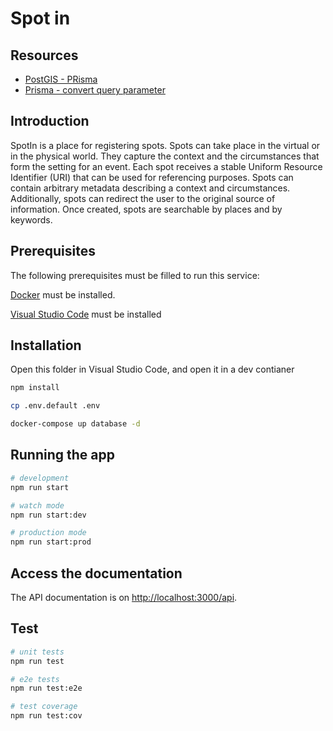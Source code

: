 # Spot in

## Resources

- [PostGIS - PRisma](https://freddydumont.com/blog/prisma-postgis#installing-postgis)
- [Prisma - convert query parameter](https://www.prisma.io/docs/guides/upgrade-guides/upgrading-versions/upgrading-to-prisma-4#upgrade-path-7)

## Introduction

SpotIn is a place for registering spots. Spots can take place in the virtual or in the physical world. They capture the context and the circumstances that form the setting for an event. Each spot receives a stable Uniform Resource Identifier (URI) that can be used for referencing purposes. Spots can contain arbitrary metadata describing a context and circumstances. Additionally, spots can redirect the user to the original source of information. Once created, spots are searchable by places and by keywords.

## Prerequisites

The following prerequisites must be filled to run this service:

[Docker](https://docs.docker.com/get-docker/) must be installed.

[Visual Studio Code](https://code.visualstudio.com/download) must be installed

## Installation

Open this folder in Visual Studio Code, and open it in a dev contianer

```bash
npm install

cp .env.default .env

docker-compose up database -d
```

## Running the app

```bash
# development
npm run start

# watch mode
npm run start:dev

# production mode
npm run start:prod
```

## Access the documentation

The API documentation is on <http://localhost:3000/api>.

## Test

```bash
# unit tests
npm run test

# e2e tests
npm run test:e2e

# test coverage
npm run test:cov
```
